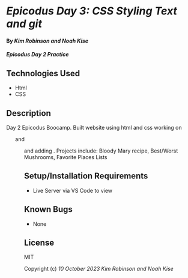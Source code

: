 # _Epicodus Day 3: CSS Styling Text and git_

#### By _**Kim Robinson and Noah Kise**_

#### _Epicodus Day 2 Practice_

## Technologies Used

* Html
* CSS

## Description

Day 2 Epicodus Boocamp. Built website using html and css working on <ul> and <ol> and adding <img>.  Projects include: Bloody Mary recipe, Best/Worst Mushrooms, Favorite Places Lists

## Setup/Installation Requirements

* Live Server via VS Code to view

## Known Bugs

* None

## License

MIT

Copyright (c) _10 October 2023_ _Kim Robinson and Noah Kise_
